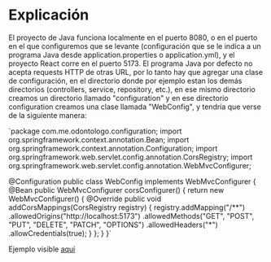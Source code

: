 # Explicación

El proyecto de Java funciona localmente en el puerto 8080, o en el puerto en el que configuremos que se levante (configuración que se le indica a un programa Java desde application.properties o application.yml), y el proyecto React corre en el puerto 5173. El programa Java por defecto no acepta requests HTTP de otras URL, por lo tanto hay que agregar una clase de configuración, en el directorio donde por ejemplo estan los demás directorios (controllers, service, repository, etc.), en ese mismo directorio creamos un directorio llamado "configuration" y en ese directorio configuration creamos una clase llamada "WebConfig", y tendría que verse de la siguiente manera:

`package com.me.odontologo.configuration;
import org.springframework.context.annotation.Bean;
import org.springframework.context.annotation.Configuration;
import org.springframework.web.servlet.config.annotation.CorsRegistry;
import org.springframework.web.servlet.config.annotation.WebMvcConfigurer;

@Configuration
public class WebConfig implements WebMvcConfigurer {
    @Bean
    public WebMvcConfigurer corsConfigurer() {
        return new WebMvcConfigurer() {
            @Override
            public void addCorsMappings(CorsRegistry registry) {
                registry.addMapping("/**")
                        .allowedOrigins("http://localhost:5173")
                        .allowedMethods("GET", "POST", "PUT", "DELETE", "PATCH", "OPTIONS")
                        .allowedHeaders("*")
                        .allowCredentials(true);
            }
        };
    }
}`

Ejemplo visible [aquí](https://github.com/juancruzmarzetti/backend-integrador/blob/master/src/main/java/com/me/odontologo/configuration/WebConfig.java)
